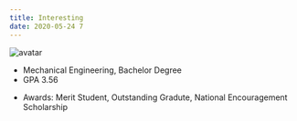 ```yaml
---
title: Interesting
date: 2020-05-24 7
---
```


![avatar](/home/picture/1.png)
+ Mechanical Engineering, Bachelor Degree
+ GPA 3.56
* Awards: Merit Student, Outstanding Gradute, National Encouragement Scholarship 

